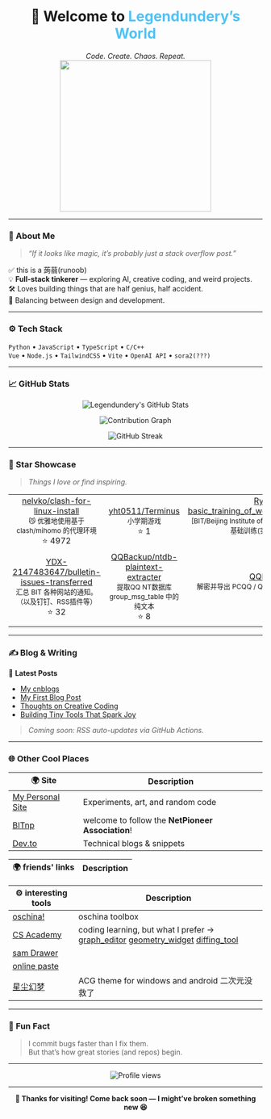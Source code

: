 <!-- 🌟 Legendundery: Personal GitHub Home -->

<h1 align="center">👋 Welcome to <span style="color:#4FC3F7">Legendundery’s World</span></h1>

<p align="center">
  <em>Code. Create. Chaos. Repeat.</em>  
  <br>
  <img src="https://media.giphy.com/media/Ll22OhMLAlVDb8UQWe/giphy.gif" width="300"/>
</p>

---

### 🧠 About Me
> _“If it looks like magic, it’s probably just a stack overflow post.”_

✅ this is a 蒟蒻(runoob)  
💡 **Full-stack tinkerer** — exploring AI, creative coding, and weird projects.  
🛠️ Loves building things that are half genius, half accident.  
🎨 Balancing between design and development.  

---

### ⚙️ Tech Stack

`Python` • `JavaScript` • `TypeScript` • `C/C++`  
`Vue` • `Node.js` • `TailwindCSS` • `Vite` • `OpenAI API` • `sora2(???)`

---

### 📈 GitHub Stats

<div align="center">

<!-- ✅ Commit & Activity Stats -->
![Legendundery's GitHub Stats](https://github-readme-stats.vercel.app/api?username=legendundery&show_icons=true&theme=tokyonight&hide_border=true)

<!-- ✅ Code frequency graph -->
![Contribution Graph](https://github-readme-activity-graph.vercel.app/graph?username=legendundery&theme=tokyo-night&bg_color=0d1117&color=70a5fd&line=70a5fd&point=ffffff&hide_border=true)

<!-- ✅ Streak graph -->
![GitHub Streak](https://streak-stats.demolab.com/?user=legendundery&theme=tokyonight&hide_border=true)

</div>

---

### 🌟 Star Showcase

> _Things I love or find inspiring._

<!-- STAR_SHOWCASE_START -->

|  |  |  |
|:--:|:--:|:--:|
| [nelvko/clash-for-linux-install](https://github.com/nelvko/clash-for-linux-install)<br><sub>😼 优雅地使用基于 clash/mihomo 的代理环境</sub><br>⭐ 4972 | [yht0511/Terminus](https://github.com/yht0511/Terminus)<br><sub>小学期游戏</sub><br>⭐ 1 | [RyahoSolomon/BIT-basic_training_of_web_applications_developing_project](https://github.com/RyahoSolomon/BIT-basic_training_of_web_applications_developing_project)<br><sub>[BIT/Beijing Institute of Technology/北京理工大学]互联网应用开发基础训练(实践周)结课项目by关东组2024</sub><br>⭐ 3 |
| [YDX-2147483647/bulletin-issues-transferred](https://github.com/YDX-2147483647/bulletin-issues-transferred)<br><sub>汇总 BIT 各种网站的通知。（以及钉钉、RSS插件等）</sub><br>⭐ 32 | [QQBackup/ntdb-plaintext-extracter](https://github.com/QQBackup/ntdb-plaintext-extracter)<br><sub>提取QQ NT数据库 group_msg_table 中的纯文本</sub><br>⭐ 8 | [QQBackup/QQDecrypt](https://github.com/QQBackup/QQDecrypt)<br><sub>解密并导出 PCQQ / QQ NT 等软件的聊天记录数据库的教程网站</sub><br>⭐ 122 |
<!-- STAR_SHOWCASE_END -->


---

### ✍️ Blog & Writing

📰 **Latest Posts**
<!-- Replace with your blog RSS or manual list -->
- [My cnblogs](https://www.cnblogs.com/legendundery)
- [My First Blog Post](#)
- [Thoughts on Creative Coding](#)
- [Building Tiny Tools That Spark Joy](#)

> _Coming soon: RSS auto-updates via GitHub Actions._

---

### 🌐 Other Cool Places

| 🌍 Site | Description |
|---------|--------------|
| [My Personal Site](#) | Experiments, art, and random code |
| [BITnp](https://github.com/BITNP) | welcome to follow the **NetPioneer Association**! |
| [Dev.to](https://dev.to/legendundery) | Technical blogs & snippets |

| 🌍 friends' links | Description |
|-------------------|--------------|

| ⚙️ interesting tools | Description |
|----------------------|--------------|
| [oschina!](https://tool.oschina.net/) | oschina toolbox|
| [CS Academy](https://csacademy.com/) | coding learning, but what I prefer -> [graph_editor](https://csacademy.com/app/graph_editor) [geometry_widget](https://csacademy.com/app/geometry_widget) [diffing_tool](https://csacademy.com/app/diffing_tool) |
| [sam Drawer](https://officeyutong.github.io/sam-drawer-wasm/) |
| [online paste](https://paste.nugine.xyz/) |
| [星尘幻梦](https://re.xcdream.com/) | ACG theme for windows and android 二次元没救了 |


---

### 🧭 Fun Fact
> I commit bugs faster than I fix them.  
> But that’s how great stories (and repos) begin.

---

<div align="center">
  <img src="https://komarev.com/ghpvc/?username=legendundery&color=blueviolet&style=for-the-badge" alt="Profile views"/>
</div>

---

<p align="center">
  <strong>💬 Thanks for visiting! Come back soon — I might’ve broken something new 😆</strong>
</p>
